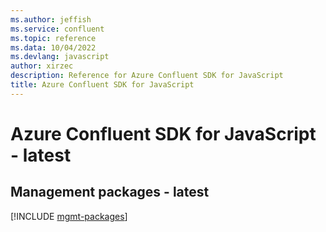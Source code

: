 ```yaml
---
ms.author: jeffish
ms.service: confluent
ms.topic: reference
ms.data: 10/04/2022
ms.devlang: javascript
author: xirzec
description: Reference for Azure Confluent SDK for JavaScript
title: Azure Confluent SDK for JavaScript
---
```

# Azure Confluent SDK for JavaScript - latest

## Management packages - latest
[!INCLUDE [mgmt-packages](confluent-mgmt-index.md)]